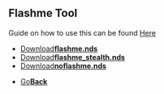 ## Flashme Tool

Guide on how to use this can be found <a href="https://wiki.gbatemp.net/wiki/FlashMe">Here<a/>

  <ul>
    <li><a href="flashme.nds">Download<strong>flashme.nds</strong></a></li>
    <li><a href="flashme_stealth.nds">Download<strong>flashme_stealth.nds</strong></a></li>
    <li><a href="noflashme.nds">Download<strong>noflashme.nds</strong></a></li>
  </ul>



<onebutton>
<ul>
            <li><a href="../">Go<strong>Back</strong></a></li>
          </ul>
</onebutton>
